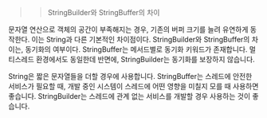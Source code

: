 >>StringBuilder와 StringBuffer의 차이

문자열 연산으로 객체의 공간이 부족해지는 경우, 기존의 버퍼 크기를 늘려 유연하게 동작한다. 이는 String과 다른 기본적인 차이점이다.
StringBuilder와 StringBuffer의 차이는, 동기화의 여부이다. StringBuffer는 메서드별로 동기화 키워드가 존재합니다.
멀티스레드 환경에서도 동일한데 반면에, StringBuilder는 동기화를 보장하지 않습니다.

String은 짧은 문자열들을 더할 경우에 사용합니다.
StringBuffer는 스레드에 안전한 서비스가 필요할 때, 개발 중인 시스템이 스레드에 어떤 영향을 미칠지 모를 때 사용하면 좋습니다.
StringBuilder는 스레드에 관계 없는 서비스를 개발할 경우 사용하는 것이 좋습니다.
